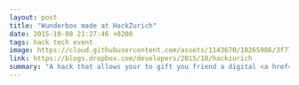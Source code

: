 ```yaml
---
layout: post
title: "Wunderbox made at HackZurich"
date: 2015-10-08 21:27:46 +0200
tags: hack tech event
image: https://cloud.githubusercontent.com/assets/1143670/10265986/3f773242-6a47-11e5-9296-9827bb8c6396.png
link: https://blogs.dropbox.com/developers/2015/10/hackzurich
summary: "A hack that allows your to gift you friend a digital <a href=\"https://de.wikipedia.org/wiki/Wundert%C3%BCte\">Wundertüte</a> using Dropbox."
---
```

